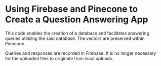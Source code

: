 # Using Firebase and Pinecone to Create a Question Answering App

This code enables the creation of a database and facilitates answering queries utilizing the said database. The vectors are preserved within Pinecone.

Queries and responses are recorded in Firebase. It is no longer necessary for the uploaded files to originate from local uploads.
